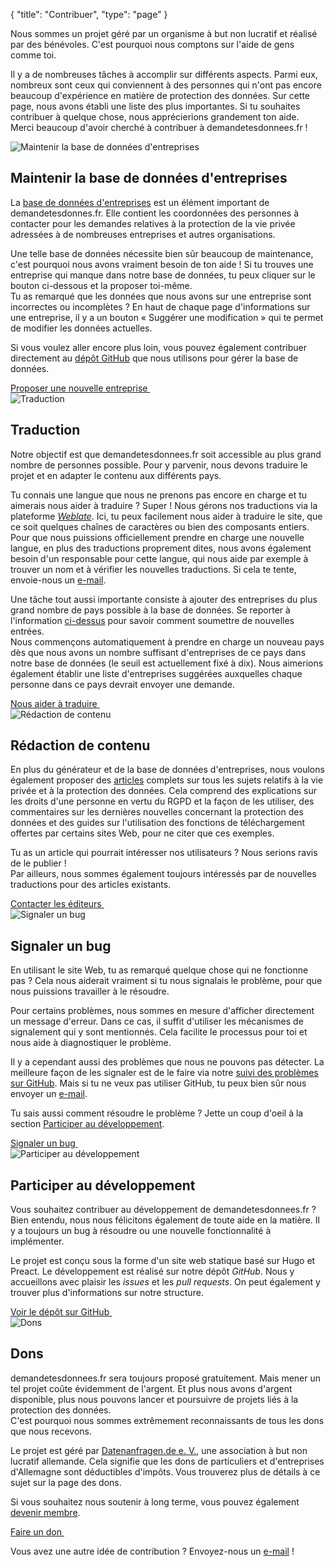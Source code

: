 {
	"title": "Contribuer",
	"type": "page"
}

Nous sommes un projet géré par un organisme à but non lucratif et réalisé par des bénévoles. C'est pourquoi nous comptons sur l'aide de gens comme toi.

Il y a de nombreuses tâches à accomplir sur différents aspects. Parmi eux, nombreux sont ceux qui conviennent à des personnes qui n'ont pas encore beaucoup d'expérience en matière de protection des données. Sur cette page, nous avons établi une liste des plus importantes. Si tu souhaites contribuer à quelque chose, nous apprécierions grandement ton aide.  
Merci beaucoup d'avoir cherché à contribuer à demandetesdonnees.fr !

<article id="cdb" class="list-article icon-list-article">
    <div class="col25 article-featured-image"><img class="image" src="/card-icons/company.svg" alt="Maintenir la base de données d'entreprises"></div>
    <div class="padded col75">
        <h1>Maintenir la base de données d'entreprises</h1>
        <p>La <a href="/company">base de données d'entreprises</a> est un élément important de demandetesdonnes.fr. Elle contient les coordonnées des personnes à contacter pour les demandes relatives à la protection de la vie privée adressées à de nombreuses entreprises et autres organisations.</p>
        <p>Une telle base de données nécessite bien sûr beaucoup de maintenance, c'est pourquoi nous avons vraiment besoin de ton aide ! Si tu trouves une entreprise qui manque dans notre base de données, tu peux cliquer sur le bouton ci-dessous et la proposer toi-même.
        <br>Tu as remarqué que les données que nous avons sur une entreprise sont incorrectes ou incomplètes ? En haut de chaque page d'informations sur une entreprise, il y a un bouton « Suggérer une modification » qui te permet de modifier les données actuelles.</p>
        <p>Si vous voulez aller encore plus loin, vous pouvez également contribuer directement au <a href="https://github.com/datenanfragen/data">dépôt GitHub</a> que nous utilisons pour gérer la base de données.</p>
    </div>
    <div class="clearfix"></div>
    <!-- TODO: At some point, we will want to have proper landing page/better process for this. -->
    <a class="button button-primary read-more-button" href="/suggest#!type=new&for=cdb">Proposer une nouvelle entreprise&nbsp;<span class="icon icon-arrow-right"></span></a>
</article>

<article id="i18n" class="list-article icon-list-article">
    <div class="col25 article-featured-image"><img class="image" src="/card-icons/i18n.svg" alt="Traduction"></div>
    <div class="padded col75">
        <h1>Traduction</h1>
        <p>Notre objectif est que demandetesdonnees.fr soit accessible au plus grand nombre de personnes possible. Pour y parvenir, nous devons traduire le projet et en adapter le contenu aux différents pays.</p>
        <p>Tu connais une langue que nous ne prenons pas encore en charge et tu aimerais nous aider à traduire ? Super ! Nous gérons nos traductions via la plateforme <em><a href="https://hosted.weblate.org/engage/datenanfragen-de/">Weblate</a></em>. Ici, tu peux facilement nous aider à traduire le site, que ce soit quelques chaînes de caractères ou bien des composants entiers.
        <br>Pour que nous puissions officiellement prendre en charge une nouvelle langue, en plus des traductions proprement dites, nous avons également besoin d'un responsable pour cette langue, qui nous aide par exemple à trouver un nom et à vérifier les nouvelles traductions. Si cela te tente, envoie-nous un <a href="mailto:dev@datarequests.org">e-mail</a>.</p>
        <p>Une tâche tout aussi importante consiste à ajouter des entreprises du plus grand nombre de pays possible à la base de données. Se reporter à l'information <a href="#cdb">ci-dessus</a> pour savoir comment soumettre de nouvelles entrées.
        <br>Nous commençons automatiquement à prendre en charge un nouveau pays dès que nous avons un nombre suffisant d'entreprises de ce pays dans notre base de données (le seuil est actuellement fixé à dix). Nous aimerions également établir une liste d'entreprises suggérées auxquelles chaque personne dans ce pays devrait envoyer une demande.</p>
    </div>
    <div class="clearfix"></div>
    <a class="button button-primary read-more-button" href="https://hosted.weblate.org/engage/datenanfragen-de/">Nous aider à traduire&nbsp;<span class="icon icon-arrow-right"></span></a>
</article>

<article id="content" class="list-article icon-list-article">
    <div class="col25 article-featured-image"><img class="image" src="/card-icons/edit.svg" alt="Rédaction de contenu"></div>
    <div class="padded col75">
        <h1>Rédaction de contenu</h1>
        <p>En plus du générateur et de la base de données d'entreprises, nous voulons également proposer des <a href="/blog">articles</a> complets sur tous les sujets relatifs à la vie privée et à la protection des données. Cela comprend des explications sur les droits d'une personne en vertu du RGPD et la façon de les utiliser, des commentaires sur les dernières nouvelles concernant la protection des données et des guides sur l'utilisation des fonctions de téléchargement offertes par certains sites Web, pour ne citer que ces exemples.</p>
        <p>Tu as un article qui pourrait intéresser nos utilisateurs ? Nous serions ravis de le publier !
        <br>Par ailleurs, nous sommes également toujours intéressés par de nouvelles traductions pour des articles existants.</p>
    </div>
    <div class="clearfix"></div>
    <a class="button button-primary read-more-button" href="mailto:editors@datarequests.org">Contacter les éditeurs&nbsp;<span class="icon icon-arrow-right"></span></a>
</article>

<article id="bugs" class="list-article icon-list-article">
    <div class="col25 article-featured-image"><img class="image" src="/card-icons/bug.svg" alt="Signaler un bug"></div>
    <div class="padded col75">
        <h1>Signaler un bug</h1>
        <p>En utilisant le site Web, tu as remarqué quelque chose qui ne fonctionne pas ? Cela nous aiderait vraiment si tu nous signalais le problème, pour que nous puissions travailler à le résoudre.</p>
        <p>Pour certains problèmes, nous sommes en mesure d'afficher directement un message d'erreur. Dans ce cas, il suffit d'utiliser les mécanismes de signalement qui y sont mentionnés. Cela facilite le processus pour toi et nous aide à diagnostiquer le problème.</p>
        <p>Il y a cependant aussi des problèmes que nous ne pouvons pas détecter. La meilleure façon de les signaler est de le faire via notre <a href="https://github.com/datenanfragen/website/issues">suivi des problèmes sur GitHub</a>. Mais si tu ne veux pas utiliser GitHub, tu peux bien sûr nous envoyer un <a href="mailto:dev@datenanfragen.de">e-mail</a>.</p>
        <p>Tu sais aussi comment résoudre le problème ? Jette un coup d'oeil à la section <a href="#code">Participer au développement</a>.</p>
    </div>
    <div class="clearfix"></div>
    <a class="button button-primary read-more-button" href="https://github.com/datenanfragen/website/issues">Signaler un bug&nbsp;<span class="icon icon-arrow-right"></span></a>
</article>

<article id="code" class="list-article icon-list-article">
    <div class="col25 article-featured-image"><img class="image" src="/card-icons/code.svg" alt="Participer au développement"></div>
    <div class="padded col75">
        <h1>Participer au développement</h1>
        <p>Vous souhaitez contribuer au développement de demandetesdonnees.fr ? Bien entendu, nous nous félicitons également de toute aide en la matière. Il y a toujours un bug à résoudre ou une nouvelle fonctionnalité à implémenter.</p>
        <p>Le projet est conçu sous la forme d'un site web statique basé sur Hugo et Preact. Le développement est réalisé sur notre dépôt <em>GitHub</em>. Nous y accueillons avec plaisir les <em>issues</em> et les <em>pull requests</em>. On peut également y trouver plus d'informations sur notre structure.</p>
    </div>
    <div class="clearfix"></div>
    <a class="button button-primary read-more-button" href="https://github.com/datenanfragen/website">Voir le dépôt sur GitHub&nbsp;<span class="icon icon-arrow-right"></span></a>
</article>

<article id="donate" class="list-article icon-list-article">
    <div class="col25 article-featured-image"><img class="image" src="/card-icons/money.svg" alt="Dons"></div>
    <div class="padded col75">
        <h1>Dons</h1>
        <p>demandetesdonnees.fr sera toujours proposé gratuitement. Mais mener un tel projet coûte évidemment de l'argent. Et plus nous avons d'argent disponible, plus nous pouvons lancer et poursuivre de projets liés à la protection des données.
        <br>C'est pourquoi nous sommes extrêmement reconnaissants de tous les dons que nous recevons.</p>
        <p>Le projet est géré par <a href="https://www.datarequests.org/verein">Datenanfragen.de e.&nbsp;V.</a>, une association à but non lucratif allemande. Cela signifie que les dons de particuliers et d'entreprises d'Allemagne sont déductibles d'impôts. Vous trouverez plus de détails à ce sujet sur la page des dons.</p>
        <p>Si vous souhaitez nous soutenir à long terme, vous pouvez également <a href="https://www.datarequests.org/verein/become-a-member/">devenir membre</a>.</p>
    </div>
    <div class="clearfix"></div>
    <a class="button button-primary read-more-button" href="https://www.datarequests.org/donate">Faire un don&nbsp;<span class="icon icon-arrow-right"></span></a>
</article>

Vous avez une autre idée de contribution ? Envoyez-nous un [e-mail](mailto:contact@datarequests.org) !
